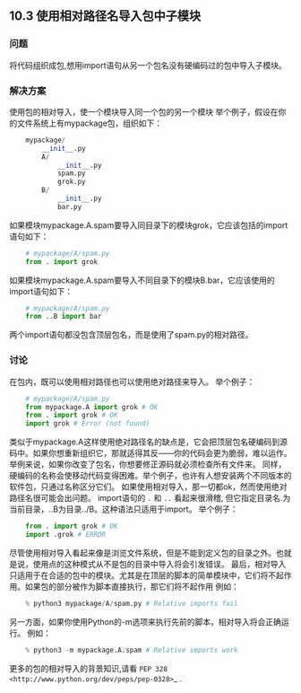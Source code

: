 ## 10.3 使用相对路径名导入包中子模块 ##
### 问题 ###
将代码组织成包,想用import语句从另一个包名没有硬编码过的包中导入子模块。
### 解决方案 ###
使用包的相对导入，使一个模块导入同一个包的另一个模块
举个例子，假设在你的文件系统上有mypackage包，组织如下：
```python
    mypackage/
        __init__.py
        A/
            __init__.py
            spam.py
            grok.py
        B/
            __init__.py
            bar.py

```
如果模块mypackage.A.spam要导入同目录下的模块grok，它应该包括的import语句如下：
```python
    # mypackage/A/spam.py
    from . import grok

```
如果模块mypackage.A.spam要导入不同目录下的模块B.bar，它应该使用的import语句如下：
```python
    # mypackage/A/spam.py
    from ..B import bar

```
两个import语句都没包含顶层包名，而是使用了spam.py的相对路径。
### 讨论 ###
在包内，既可以使用相对路径也可以使用绝对路径来导入。
举个例子：
```python
    # mypackage/A/spam.py
    from mypackage.A import grok # OK
    from . import grok # OK
    import grok # Error (not found)

```
类似于mypackage.A这样使用绝对路径名的缺点是，它会把顶层包名硬编码到源码中。如果你想重新组织它，那就适得其反——你的代码会更为脆弱，难以运作。 举例来说，如果你改变了包名，你想要修正源码就必须检查所有文件来。 同样，硬编码的名称会使移动代码变得困难。举个例子，也许有人想安装两个不同版本的软件包，只通过名称区分它们。 如果使用相对导入，那一切都ok，然而使用绝对路径名很可能会出问题。
import语句的 ``.`` 和 ``..`` 看起来很滑稽, 但它指定目录名.为当前目录，..B为目录../B。这种语法只适用于import。
举个例子：
```python
    from . import grok # OK
    import .grok # ERROR

```
尽管使用相对导入看起来像是浏览文件系统，但是不能到定义包的目录之外。也就是说，使用点的这种模式从不是包的目录中导入将会引发错误。
最后，相对导入只适用于在合适的包中的模块。尤其是在顶层的脚本的简单模块中，它们将不起作用。如果包的部分被作为脚本直接执行，那它们将不起作用 
例如：
```python
    % python3 mypackage/A/spam.py # Relative imports fail

```
另一方面，如果你使用Python的-m选项来执行先前的脚本，相对导入将会正确运行。
例如：
```python
    % python3 -m mypackage.A.spam # Relative imports work

```
更多的包的相对导入的背景知识,请看 `PEP 328 <http://www.python.org/dev/peps/pep-0328>`_ .
